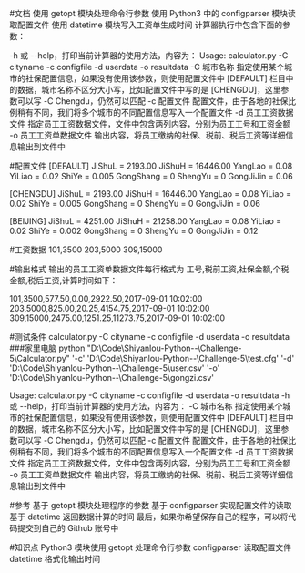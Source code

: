 #文档
使用 getopt 模块处理命令行参数
使用 Python3 中的 configparser 模块读取配置文件
使用 datetime 模块写入工资单生成时间
计算器执行中包含下面的参数：

-h 或 --help，打印当前计算器的使用方法，内容为：
Usage: calculator.py -C cityname -c configfile -d userdata -o resultdata
-C 城市名称 指定使用某个城市的社保配置信息，如果没有使用该参数，则使用配置文件中 [DEFAULT] 栏目中的数据，城市名称不区分大小写，比如配置文件中写的是 [CHENGDU]，这里参数可以写 -C Chengdu，仍然可以匹配
-c 配置文件 配置文件，由于各地的社保比例稍有不同，我们将多个城市的不同配置信息写入一个配置文件
-d 员工工资数据文件 指定员工工资数据文件，文件中包含两列内容，分别为员工工号和工资金额
-o 员工工资单数据文件 输出内容，将员工缴纳的社保、税前、税后工资等详细信息输出到文件中

#配置文件
[DEFAULT]
JiShuL = 2193.00
JiShuH = 16446.00
YangLao = 0.08
YiLiao = 0.02
ShiYe = 0.005
GongShang = 0
ShengYu = 0
GongJiJin = 0.06

[CHENGDU]
JiShuL = 2193.00
JiShuH = 16446.00
YangLao = 0.08
YiLiao = 0.02
ShiYe = 0.005
GongShang = 0
ShengYu = 0
GongJiJin = 0.06

[BEIJING]
JiShuL = 4251.00
JiShuH = 21258.00
YangLao = 0.08
YiLiao = 0.02
ShiYe = 0.002
GongShang = 0
ShengYu = 0
GongJiJin = 0.12

#工资数据
101,3500
203,5000
309,15000

#输出格式
输出的员工工资单数据文件每行格式为 工号,税前工资,社保金额,个税金额,税后工资,计算时间如下：

101,3500,577.50,0.00,2922.50,2017-09-01 10:02:00
203,5000,825.00,20.25,4154.75,2017-09-01 10:02:00
309,15000,2475.00,1251.25,11273.75,2017-09-01 10:02:00

#测试条件
calculator.py -C cityname -c configfile -d userdata -o resultdata
###家里电脑
python "D:\Code\Shiyanlou-Python--\Challenge-5\Calculator.py" '-c' 'D:\Code\Shiyanlou-Python--\Challenge-5\test.cfg' '-d' 'D:\Code\Shiyanlou-Python--\Challenge-5\user.csv' '-o' 'D:\Code\Shiyanlou-Python--\Challenge-5\gongzi.csv'

Usage: calculator.py -C cityname -c configfile -d userdata -o resultdata
-h 或 --help，打印当前计算器的使用方法，内容为：
-C 城市名称 指定使用某个城市的社保配置信息，如果没有使用该参数，则使用配置文件中 [DEFAULT] 栏目中的数据，城市名称不区分大小写，比如配置文件中写的是 [CHENGDU]，这里参数可以写 -C Chengdu，仍然可以匹配
-c 配置文件 配置文件，由于各地的社保比例稍有不同，我们将多个城市的不同配置信息写入一个配置文件
-d 员工工资数据文件 指定员工工资数据文件，文件中包含两列内容，分别为员工工号和工资金额
-o 员工工资单数据文件 输出内容，将员工缴纳的社保、税前、税后工资等详细信息输出到文件中

#参考
基于 getopt 模块处理程序的参数
基于 configparser 实现配置文件的读取
基于 datetime 返回数据计算的时间
最后，如果你希望保存自己的程序，可以将代码提交到自己的 Github 账号中

#知识点
Python3 模块使用
getopt 处理命令行参数
configparser 读取配置文件
datetime 格式化输出时间

